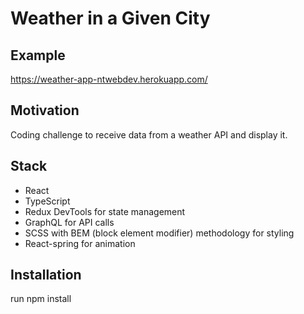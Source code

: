 # Weather in a Given City

## Example

https://weather-app-ntwebdev.herokuapp.com/

## Motivation

Coding challenge to receive data from a weather API and display it.

## Stack

- React
- TypeScript
- Redux DevTools for state management
- GraphQL for API calls
- SCSS with BEM (block element modifier) methodology for styling
- React-spring for animation

## Installation

run npm install
